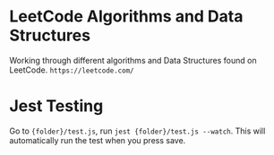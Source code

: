 # LeetCode Algorithms and Data Structures #

Working through different algorithms and Data Structures found on LeetCode. `https://leetcode.com/`

# Jest Testing

Go to `{folder}/test.js`, run `jest {folder}/test.js --watch`. This will automatically run the test when you press save.